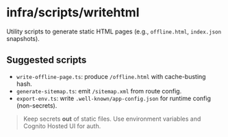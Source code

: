 # infra/scripts/writehtml

Utility scripts to generate static HTML pages (e.g., `offline.html`, `index.json` snapshots).

## Suggested scripts
- `write-offline-page.ts`: produce `/offline.html` with cache-busting hash.
- `generate-sitemap.ts`: emit `/sitemap.xml` from route config.
- `export-env.ts`: write `.well-known/app-config.json` for runtime config (non-secrets).

> Keep secrets **out** of static files. Use environment variables and Cognito Hosted UI for auth.
